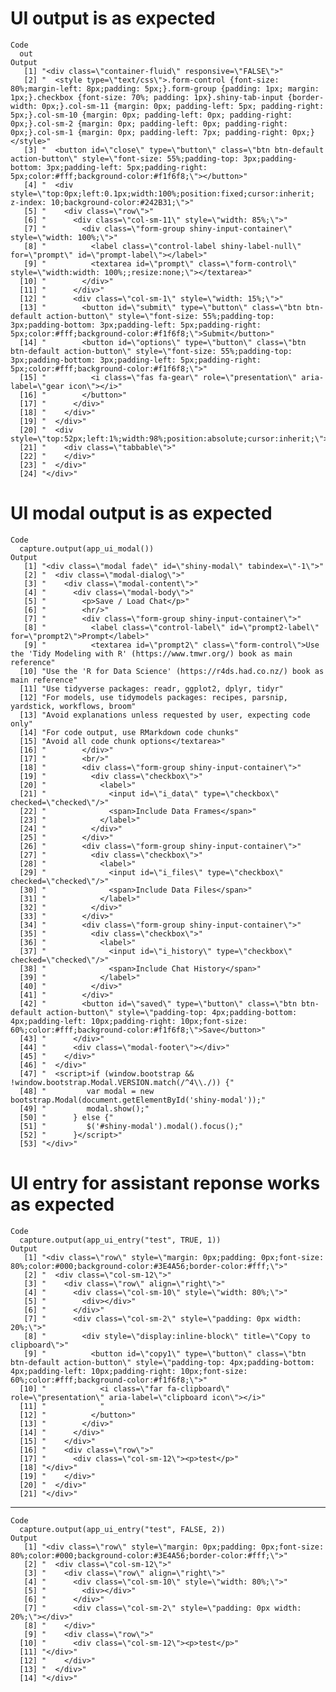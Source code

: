 # UI output is as expected

    Code
      out
    Output
       [1] "<div class=\"container-fluid\" responsive=\"FALSE\">"                                                                                                                                                                                                                                                                                                                                                                                                                               
       [2] "  <style type=\"text/css\">.form-control {font-size: 80%;margin-left: 8px;padding: 5px;}.form-group {padding: 1px; margin: 1px;}.checkbox {font-size: 70%; padding: 1px}.shiny-tab-input {border-width: 0px;}.col-sm-11 {margin: 0px; padding-left: 5px; padding-right: 5px;}.col-sm-10 {margin: 0px; padding-left: 0px; padding-right: 0px;}.col-sm-2 {margin: 0px; padding-left: 0px; padding-right: 0px;}.col-sm-1 {margin: 0px; padding-left: 7px; padding-right: 0px;}</style>"
       [3] "  <button id=\"close\" type=\"button\" class=\"btn btn-default action-button\" style=\"font-size: 55%;padding-top: 3px;padding-bottom: 3px;padding-left: 5px;padding-right: 5px;color:#fff;background-color:#f1f6f8;\"></button>"                                                                                                                                                                                                                                                   
       [4] "  <div style=\"top:0px;left:0.1px;width:100%;position:fixed;cursor:inherit; z-index: 10;background-color:#242B31;\">"                                                                                                                                                                                                                                                                                                                                                               
       [5] "    <div class=\"row\">"                                                                                                                                                                                                                                                                                                                                                                                                                                                            
       [6] "      <div class=\"col-sm-11\" style=\"width: 85%;\">"                                                                                                                                                                                                                                                                                                                                                                                                                              
       [7] "        <div class=\"form-group shiny-input-container\" style=\"width: 100%;\">"                                                                                                                                                                                                                                                                                                                                                                                                    
       [8] "          <label class=\"control-label shiny-label-null\" for=\"prompt\" id=\"prompt-label\"></label>"                                                                                                                                                                                                                                                                                                                                                                              
       [9] "          <textarea id=\"prompt\" class=\"form-control\" style=\"width:width: 100%;;resize:none;\"></textarea>"                                                                                                                                                                                                                                                                                                                                                                     
      [10] "        </div>"                                                                                                                                                                                                                                                                                                                                                                                                                                                                     
      [11] "      </div>"                                                                                                                                                                                                                                                                                                                                                                                                                                                                       
      [12] "      <div class=\"col-sm-1\" style=\"width: 15%;\">"                                                                                                                                                                                                                                                                                                                                                                                                                               
      [13] "        <button id=\"submit\" type=\"button\" class=\"btn btn-default action-button\" style=\"font-size: 55%;padding-top: 3px;padding-bottom: 3px;padding-left: 5px;padding-right: 5px;color:#fff;background-color:#f1f6f8;\">Submit</button>"                                                                                                                                                                                                                                      
      [14] "        <button id=\"options\" type=\"button\" class=\"btn btn-default action-button\" style=\"font-size: 55%;padding-top: 3px;padding-bottom: 3px;padding-left: 5px;padding-right: 5px;color:#fff;background-color:#f1f6f8;\">"                                                                                                                                                                                                                                                    
      [15] "          <i class=\"fas fa-gear\" role=\"presentation\" aria-label=\"gear icon\"></i>"                                                                                                                                                                                                                                                                                                                                                                                             
      [16] "        </button>"                                                                                                                                                                                                                                                                                                                                                                                                                                                                  
      [17] "      </div>"                                                                                                                                                                                                                                                                                                                                                                                                                                                                       
      [18] "    </div>"                                                                                                                                                                                                                                                                                                                                                                                                                                                                         
      [19] "  </div>"                                                                                                                                                                                                                                                                                                                                                                                                                                                                           
      [20] "  <div style=\"top:52px;left:1%;width:98%;position:absolute;cursor:inherit;\">"                                                                                                                                                                                                                                                                                                                                                                                                     
      [21] "    <div class=\"tabbable\">"                                                                                                                                                                                                                                                                                                                                                                                                                                                       
      [22] "    </div>"                                                                                                                                                                                                                                                                                                                                                                                                                                                                         
      [23] "  </div>"                                                                                                                                                                                                                                                                                                                                                                                                                                                                           
      [24] "</div>"                                                                                                                                                                                                                                                                                                                                                                                                                                                                             

# UI modal output is as expected

    Code
      capture.output(app_ui_modal())
    Output
       [1] "<div class=\"modal fade\" id=\"shiny-modal\" tabindex=\"-1\">"                                                                                                                                                                               
       [2] "  <div class=\"modal-dialog\">"                                                                                                                                                                                                              
       [3] "    <div class=\"modal-content\">"                                                                                                                                                                                                           
       [4] "      <div class=\"modal-body\">"                                                                                                                                                                                                            
       [5] "        <p>Save / Load Chat</p>"                                                                                                                                                                                                             
       [6] "        <hr/>"                                                                                                                                                                                                                               
       [7] "        <div class=\"form-group shiny-input-container\">"                                                                                                                                                                                    
       [8] "          <label class=\"control-label\" id=\"prompt2-label\" for=\"prompt2\">Prompt</label>"                                                                                                                                                
       [9] "          <textarea id=\"prompt2\" class=\"form-control\">Use the 'Tidy Modeling with R' (https://www.tmwr.org/) book as main reference"                                                                                                     
      [10] "Use the 'R for Data Science' (https://r4ds.had.co.nz/) book as main reference"                                                                                                                                                               
      [11] "Use tidyverse packages: readr, ggplot2, dplyr, tidyr"                                                                                                                                                                                        
      [12] "For models, use tidymodels packages: recipes, parsnip, yardstick, workflows, broom"                                                                                                                                                          
      [13] "Avoid explanations unless requested by user, expecting code only"                                                                                                                                                                            
      [14] "For code output, use RMarkdown code chunks"                                                                                                                                                                                                  
      [15] "Avoid all code chunk options</textarea>"                                                                                                                                                                                                     
      [16] "        </div>"                                                                                                                                                                                                                              
      [17] "        <br/>"                                                                                                                                                                                                                               
      [18] "        <div class=\"form-group shiny-input-container\">"                                                                                                                                                                                    
      [19] "          <div class=\"checkbox\">"                                                                                                                                                                                                          
      [20] "            <label>"                                                                                                                                                                                                                         
      [21] "              <input id=\"i_data\" type=\"checkbox\" checked=\"checked\"/>"                                                                                                                                                                  
      [22] "              <span>Include Data Frames</span>"                                                                                                                                                                                              
      [23] "            </label>"                                                                                                                                                                                                                        
      [24] "          </div>"                                                                                                                                                                                                                            
      [25] "        </div>"                                                                                                                                                                                                                              
      [26] "        <div class=\"form-group shiny-input-container\">"                                                                                                                                                                                    
      [27] "          <div class=\"checkbox\">"                                                                                                                                                                                                          
      [28] "            <label>"                                                                                                                                                                                                                         
      [29] "              <input id=\"i_files\" type=\"checkbox\" checked=\"checked\"/>"                                                                                                                                                                 
      [30] "              <span>Include Data Files</span>"                                                                                                                                                                                               
      [31] "            </label>"                                                                                                                                                                                                                        
      [32] "          </div>"                                                                                                                                                                                                                            
      [33] "        </div>"                                                                                                                                                                                                                              
      [34] "        <div class=\"form-group shiny-input-container\">"                                                                                                                                                                                    
      [35] "          <div class=\"checkbox\">"                                                                                                                                                                                                          
      [36] "            <label>"                                                                                                                                                                                                                         
      [37] "              <input id=\"i_history\" type=\"checkbox\" checked=\"checked\"/>"                                                                                                                                                               
      [38] "              <span>Include Chat History</span>"                                                                                                                                                                                             
      [39] "            </label>"                                                                                                                                                                                                                        
      [40] "          </div>"                                                                                                                                                                                                                            
      [41] "        </div>"                                                                                                                                                                                                                              
      [42] "        <button id=\"saved\" type=\"button\" class=\"btn btn-default action-button\" style=\"padding-top: 4px;padding-bottom: 4px;padding-left: 10px;padding-right: 10px;font-size: 60%;color:#fff;background-color:#f1f6f8;\">Save</button>"
      [43] "      </div>"                                                                                                                                                                                                                                
      [44] "      <div class=\"modal-footer\"></div>"                                                                                                                                                                                                    
      [45] "    </div>"                                                                                                                                                                                                                                  
      [46] "  </div>"                                                                                                                                                                                                                                    
      [47] "  <script>if (window.bootstrap && !window.bootstrap.Modal.VERSION.match(/^4\\./)) {"                                                                                                                                                         
      [48] "         var modal = new bootstrap.Modal(document.getElementById('shiny-modal'));"                                                                                                                                                           
      [49] "         modal.show();"                                                                                                                                                                                                                      
      [50] "      } else {"                                                                                                                                                                                                                              
      [51] "         $('#shiny-modal').modal().focus();"                                                                                                                                                                                                 
      [52] "      }</script>"                                                                                                                                                                                                                            
      [53] "</div>"                                                                                                                                                                                                                                      

# UI entry for assistant reponse works as expected

    Code
      capture.output(app_ui_entry("test", TRUE, 1))
    Output
       [1] "<div class=\"row\" style=\"margin: 0px;padding: 0px;font-size: 80%;color:#000;background-color:#3E4A56;border-color:#fff;\">"                                                                                                     
       [2] "  <div class=\"col-sm-12\">"                                                                                                                                                                                                      
       [3] "    <div class=\"row\" align=\"right\">"                                                                                                                                                                                          
       [4] "      <div class=\"col-sm-10\" style=\"width: 80%;\">"                                                                                                                                                                            
       [5] "        <div></div>"                                                                                                                                                                                                              
       [6] "      </div>"                                                                                                                                                                                                                     
       [7] "      <div class=\"col-sm-2\" style=\"padding: 0px width: 20%;\">"                                                                                                                                                                
       [8] "        <div style=\"display:inline-block\" title=\"Copy to clipboard\">"                                                                                                                                                         
       [9] "          <button id=\"copy1\" type=\"button\" class=\"btn btn-default action-button\" style=\"padding-top: 4px;padding-bottom: 4px;padding-left: 10px;padding-right: 10px;font-size: 60%;color:#fff;background-color:#f1f6f8;\">"
      [10] "            <i class=\"far fa-clipboard\" role=\"presentation\" aria-label=\"clipboard icon\"></i>"                                                                                                                               
      [11] "            "                                                                                                                                                                                                                     
      [12] "          </button>"                                                                                                                                                                                                              
      [13] "        </div>"                                                                                                                                                                                                                   
      [14] "      </div>"                                                                                                                                                                                                                     
      [15] "    </div>"                                                                                                                                                                                                                       
      [16] "    <div class=\"row\">"                                                                                                                                                                                                          
      [17] "      <div class=\"col-sm-12\"><p>test</p>"                                                                                                                                                                                       
      [18] "</div>"                                                                                                                                                                                                                           
      [19] "    </div>"                                                                                                                                                                                                                       
      [20] "  </div>"                                                                                                                                                                                                                         
      [21] "</div>"                                                                                                                                                                                                                           

---

    Code
      capture.output(app_ui_entry("test", FALSE, 2))
    Output
       [1] "<div class=\"row\" style=\"margin: 0px;padding: 0px;font-size: 80%;color:#000;background-color:#3E4A56;border-color:#fff;\">"
       [2] "  <div class=\"col-sm-12\">"                                                                                                 
       [3] "    <div class=\"row\" align=\"right\">"                                                                                     
       [4] "      <div class=\"col-sm-10\" style=\"width: 80%;\">"                                                                       
       [5] "        <div></div>"                                                                                                         
       [6] "      </div>"                                                                                                                
       [7] "      <div class=\"col-sm-2\" style=\"padding: 0px width: 20%;\"></div>"                                                     
       [8] "    </div>"                                                                                                                  
       [9] "    <div class=\"row\">"                                                                                                     
      [10] "      <div class=\"col-sm-12\"><p>test</p>"                                                                                  
      [11] "</div>"                                                                                                                      
      [12] "    </div>"                                                                                                                  
      [13] "  </div>"                                                                                                                    
      [14] "</div>"                                                                                                                      


